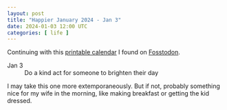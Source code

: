 ```yaml
---
layout: post
title: "Happier January 2024 - Jan 3"
date: 2024-01-03 12:00 UTC
categories: [ life ]
---
```


Continuing with this [printable calendar] I found on [Fosstodon].

  [printable calendar]: https://actionforhappiness.org/sites/default/files/calendar_download/pdf/Jan%202024.pdf
  [Fosstodon]: https://fosstodon.org

<dl>
  <dt>Jan 3</dt>
  <dd>Do a kind act for someone to brighten their day</dd>
</dl>

I may take this one more extemporaneously.  But if not, probably something nice for my wife
in the morning, like making breakfast or getting the kid dressed.
